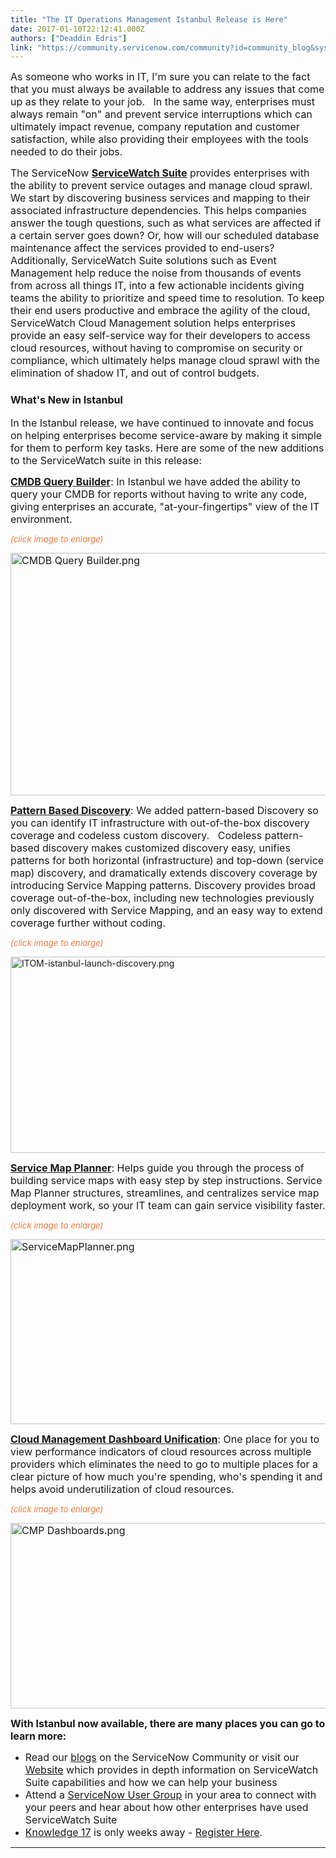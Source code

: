 ```yaml
---
title: "The IT Operations Management Istanbul Release is Here"
date: 2017-01-10T22:12:41.000Z
authors: ["Deaddin Edris"]
link: "https://community.servicenow.com/community?id=community_blog&sys_id=5cedeae9dbd0dbc01dcaf3231f961900"
---
```

<p><span style="font-size: 12pt;">As someone who works in IT, I'm sure you can relate to the fact that you must always be available to address any issues that come up as they relate to your job.   In the same way, enterprises must always remain "on" and prevent service interruptions which can ultimately impact revenue, company reputation and customer satisfaction, while also providing their employees with the tools needed to do their jobs.</span></p><p></p><p><span style="font-size: 12pt;">The ServiceNow <strong><a title="w.servicenow.com/content/dam/servicenow/documents/datasheets/ds-ServiceWatch-Suite.pdf" href="http://www.servicenow.com/content/dam/servicenow/documents/datasheets/ds-ServiceWatch-Suite.pdf">ServiceWatch Suite</a></strong> provides enterprises with the ability to prevent service outages and manage cloud sprawl. We start by discovering business services and mapping to their associated infrastructure dependencies. This helps companies answer the tough questions, such as what services are affected if a certain server goes down? Or, how will our scheduled database maintenance affect the services provided to end-users? Additionally, ServiceWatch Suite solutions such as Event Management help reduce the noise from thousands of events from across all things IT, into a few actionable incidents giving teams the ability to prioritize and speed time to resolution. To keep their end users productive and embrace the agility of the cloud, ServiceWatch Cloud Management solution helps enterprises provide an easy self-service way for their developers to access cloud resources, without having to compromise on security or compliance, which ultimately helps manage cloud sprawl with the elimination of shadow IT, and out of control budgets. </span></p><p></p><h3><span style="font-size: 12pt;">What's New in Istanbul</span></h3><p><span style="font-size: 12pt;">In the Istanbul release, we have continued to innovate and focus on helping enterprises become service-aware by making it simple for them to perform key tasks. Here are some of the new additions to the ServiceWatch suite in this release: </span></p><p></p><p><span style="font-size: 12pt;"><strong><a title="w.servicenow.com/products/servicenow-platform/configuration-management-database.html" href="http://www.servicenow.com/products/servicenow-platform/configuration-management-database.html">CMDB Query Builder</a></strong>: In Istanbul we have added the ability to query your CMDB for reports without having to write any code, giving enterprises an accurate, "at-your-fingertips" view of the IT environment. </span></p><p><span style="color: #eb7a3d; font-size: 10pt;"><em>(click image to enlarge)</em></span></p><p></p><p><span style="font-size: 12pt;"><img   alt="CMDB Query Builder.png" height="388" src="6bee3006db901b04ed6af3231f9619bd.iix" width="781"/></span></p><p></p><p></p><p><span style="font-size: 12pt;"><strong><a title="w.servicenow.com/products/discovery.html" href="http://www.servicenow.com/products/discovery.html">Pattern Based Discovery</a></strong>: We added pattern-based Discovery so you can identify IT infrastructure with out-of-the-box discovery coverage and codeless custom discovery.   Codeless pattern-based discovery makes customized discovery easy, unifies patterns for both horizontal (infrastructure) and top-down (service map) discovery, and dramatically extends discovery coverage by introducing Service Mapping patterns. Discovery provides broad coverage out-of-the-box, including new technologies previously only discovered with Service Mapping, and an easy way to extend coverage further without coding.   </span></p><p><span style="color: #eb7a3d; font-size: 10pt;"><em>(click image to enlarge)</em></span></p><p></p><p><img  alt="ITOM-istanbul-launch-discovery.png" class="image-1 jive-image" height="314" src="c803c50adbdc9304b322f4621f961921.iix" style="height: 314px; width: 683.088px;" width="683"/></p><p></p><p><span style="font-size: 12pt;"><strong><a title="w.servicenow.com/products/service-mapping.html" href="http://www.servicenow.com/products/service-mapping.html">Service Map Planner</a></strong>: Helps guide you through the process of building service maps with easy step by step instructions. Service Map Planner structures, streamlines, and centralizes service map deployment work, so your IT team can gain service visibility faster. </span></p><p><span style="color: #eb7a3d; font-size: 10pt;"><em>(click image to enlarge)</em></span></p><p></p><p><span style="font-size: 12pt;"><img   alt="ServiceMapPlanner.png" height="296" src="8def7b39dbd01344e9737a9e0f961996.iix" width="717"/></span></p><p></p><p></p><p><span style="font-size: 12pt;"><strong><a title="w.servicenow.com/products/orchestration/cloud-management.html" href="http://www.servicenow.com/products/orchestration/cloud-management.html">Cloud Management Dashboard Unification</a></strong>: One place for you to view performance indicators of cloud resources across multiple providers which eliminates the need to go to multiple places for a clear picture of how much you're spending, who's spending it and helps avoid underutilization of cloud resources.</span></p><p><span style="color: #eb7a3d; font-size: 10pt;"><em>(click image to enlarge)</em></span></p><p></p><p><span style="font-size: 12pt;"><img   alt="CMP Dashboards.png" height="297" src="c556694edb105b04ed6af3231f961911.iix" width="761"/></span></p><p></p><p><span style="font-size: 12pt;"><strong>With Istanbul now available, there are many places you can go to learn more:</strong></span></p><ul><li><span style="font-size: 12pt;">Read our <a title="" _jive_internal="true" href="/content?query=itomnow">blogs</a> on the ServiceNow Community or visit our <a title="ww.servicenow.com/products/it-operations-management.html" href="https://www.servicenow.com/products/it-operations-management.html">Website</a> which provides in depth information on ServiceWatch Suite capabilities and how we can help your business</span></li><li><span style="font-size: 12pt;">Attend a <a title="" _jive_internal="true" href="/community?id=community_forum&sys_id=1e295a2ddbd897c068c1fb651f9619ca">ServiceNow User Group</a> in your area to connect with your peers and hear about how other enterprises have used ServiceWatch Suite</span></li><li><span style="font-size: 12pt;"><a title="owledge.servicenow.com/" href="http://knowledge.servicenow.com/">Knowledge 17</a> is only weeks away - <a title="owledge.servicenow.com/register-pricing.html" href="http://knowledge.servicenow.com/register-pricing.html">Register Here</a>.</span></li></ul><p></p><hr/>